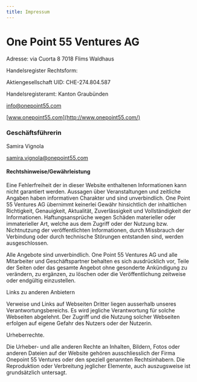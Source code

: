 ```yaml
---
title: Impressum
---
```


# One Point 55 Ventures AG

Adresse:
via Cuorta 8
7018 Flims
Waldhaus

Handelsregister Rechtsform:

Aktiengesellschaft UID: CHE-274.804.587


Handelsregisteramt: Kanton Graubünden

[info@onepoint55.com
](mailto:info@onepoint55.com)

[www.onepoint55.com](http://www.onepoint55.com/)

### Geschäftsführerin

Samira Vignola
[
](mailto:samira.vignola@onepoint55.com)

[samira.vignola@onepoint55.com
](mailto:samira.vignola@onepoint55.com)

#### Rechtshinweise/Gewährleistung

Eine Fehlerfreiheit der in dieser Website enthaltenen Informationen kann nicht garantiert werden. Aussagen über Veranstaltungen und zeitliche Angaben haben informativen Charakter und sind unverbindlich. One Point 55 Ventures AG übernimmt keinerlei Gewähr hinsichtlich der inhaltlichen Richtigkeit, Genauigkeit, Aktualität, Zuverlässigkeit und Vollständigkeit der Informationen. Haftungsansprüche wegen Schäden materieller oder immaterieller Art, welche aus dem Zugriff oder der Nutzung bzw. Nichtnutzung der veröffentlichten Informationen, durch Missbrauch der Verbindung oder durch technische Störungen entstanden sind, werden ausgeschlossen.

Alle Angebote sind unverbindlich. One Point 55 Ventures AG und alle Mitarbeiter und Geschäftspartner behalten es sich ausdrücklich vor, Teile der Seiten oder das gesamte Angebot ohne gesonderte Ankündigung zu verändern, zu ergänzen, zu löschen oder die Veröffentlichung zeitweise oder endgültig einzustellen.

Links zu anderen Anbietern

Verweise und Links auf Webseiten Dritter liegen ausserhalb unseres Verantwortungsbereichs. Es wird jegliche Verantwortung für solche Webseiten abgelehnt. Der Zugriff und die Nutzung solcher Webseiten erfolgen auf eigene Gefahr des Nutzers oder der Nutzerin.

Urheberrechte.

Die Urheber- und alle anderen Rechte an Inhalten, Bildern, Fotos oder anderen Dateien auf der Website gehören ausschliesslich der Firma Onepoint 55 Ventures oder den speziell genannten Rechtsinhabern. Die Reproduktion oder Verbreitung jeglicher Elemente, auch auszugsweise ist grundsätzlich untersagt.
